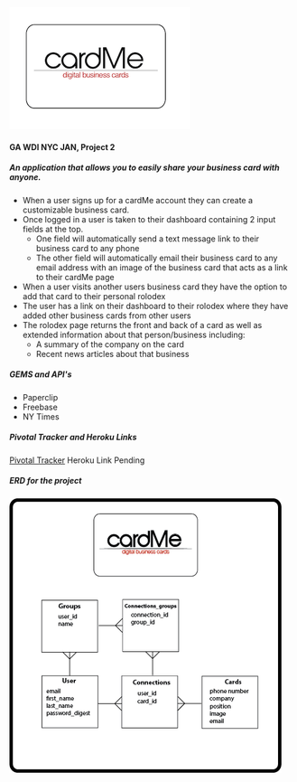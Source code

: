 ![ScreenShot](cardMelogo.png)

#### GA WDI NYC JAN, Project 2

##### An application that allows you to easily share your business card with anyone. 

  * When a user signs up for a cardMe account they can create a customizable business card.
  * Once logged in a user is taken to their dashboard containing 2 input fields at the top.
    - One field will automatically send a text message link to their business card to any phone
    - The other field will automatically email their business card to any email address with an image of the business card that acts as a link to their cardMe page
  * When a user visits another users business card they have the option to add that card to their personal rolodex
  * The user has a link on their dashboard to their rolodex where they have added other business cards from other users
  * The rolodex page returns the front and back of a card as well as extended information about that person/business including:
    - A summary of the company on the card
    - Recent news articles about that business

##### GEMS and API's
  * Paperclip
  * Freebase
  * NY Times

##### Pivotal Tracker and Heroku Links
[Pivotal Tracker](https://www.pivotaltracker.com/s/projects/1040258)
Heroku Link Pending

##### ERD for the project
![ScreenShot](cardMeERD.png)
